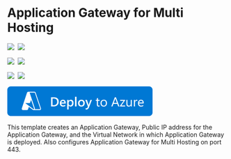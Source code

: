 # Application Gateway for Multi Hosting

<IMG SRC="https://azurequickstartsservice.blob.core.windows.net/badges/201-application-gateway-multihosting/PublicLastTestDate.svg" />&nbsp;
<IMG SRC="https://azurequickstartsservice.blob.core.windows.net/badges/201-application-gateway-multihosting/PublicDeployment.svg" />&nbsp;

<IMG SRC="https://azurequickstartsservice.blob.core.windows.net/badges/201-application-gateway-multihosting/FairfaxLastTestDate.svg" />&nbsp;
<IMG SRC="https://azurequickstartsservice.blob.core.windows.net/badges/201-application-gateway-multihosting/FairfaxDeployment.svg" />&nbsp;

<IMG SRC="https://azurequickstartsservice.blob.core.windows.net/badges/201-application-gateway-multihosting/BestPracticeResult.svg" />&nbsp;
<IMG SRC="https://azurequickstartsservice.blob.core.windows.net/badges/201-application-gateway-multihosting/CredScanResult.svg" />&nbsp;

[![Deploy to Azure](https://raw.githubusercontent.com/Azure/azure-quickstart-templates/master/1-CONTRIBUTION-GUIDE/images/deploytoazure.svg)](https://portal.azure.com/#create/Microsoft.Template/uri/https%3A%2F%2Fraw.githubusercontent.com%2FAzure%2Fazure-quickstart-templates%2Fmaster%2F201-application-gateway-multihosting%2Fazuredeploy.json)

This template creates an Application Gateway, Public IP address for the Application Gateway, and the Virtual Network in which Application Gateway is deployed. Also configures Application Gateway for Multi Hosting on port 443.

